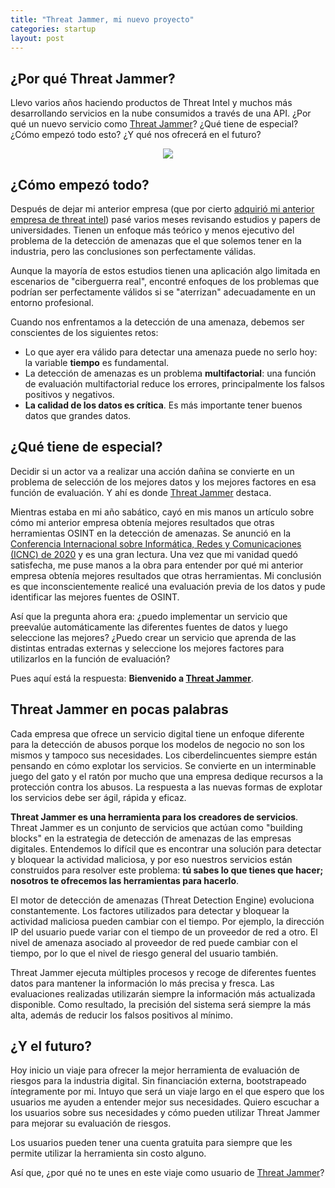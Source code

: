 ```yaml
---
title: "Threat Jammer, mi nuevo proyecto"
categories: startup
layout: post
---
```



## ¿Por qué Threat Jammer?
Llevo varios años haciendo productos de Threat Intel y muchos más desarrollando servicios en la nube consumidos a través de una API. ¿Por qué un nuevo servicio como [Threat Jammer](https://threatjammer.com)? ¿Qué tiene de especial? ¿Cómo empezó todo esto? ¿Y qué nos ofrecerá en el futuro?

<p align="center">
  <img src="https://threatjammer.com/threatjammer-risk-score.png">
</p>

## ¿Cómo empezó todo?
Después de dejar mi anterior empresa (que por cierto [adquirió mi anterior empresa de threat intel](https://www.geekwire.com/2020/auth0-makes-first-ever-acquisition-launch-new-tools-protect-automated-cyberattacks/)) pasé varios meses revisando estudios y papers de universidades. Tienen un enfoque más teórico y menos ejecutivo del problema de la detección de amenazas que el que solemos tener en la industria, pero las conclusiones son perfectamente válidas.

Aunque la mayoría de estos estudios tienen una aplicación algo limitada en escenarios de "ciberguerra real", encontré enfoques de los problemas que podrían ser perfectamente válidos si se "aterrizan" adecuadamente en un entorno profesional.

Cuando nos enfrentamos a la detección de una amenaza, debemos ser conscientes de los siguientes retos:

- Lo que ayer era válido para detectar una amenaza puede no serlo hoy: la variable **tiempo** es fundamental.
- La detección de amenazas es un problema **multifactorial**: una función de evaluación multifactorial reduce los errores, principalmente los falsos positivos y negativos.
- **La calidad de los datos es crítica**. Es más importante tener buenos datos que grandes datos.

## ¿Qué tiene de especial?
Decidir si un actor va a realizar una acción dañina se convierte en un problema de selección de los mejores datos y los mejores factores en esa función de evaluación. Y ahí es donde [Threat Jammer](https://threatjammer.com) destaca.

Mientras estaba en mi año sabático, cayó en mis manos un artículo sobre cómo mi anterior empresa obtenía mejores resultados que otras herramientas OSINT en la detección de amenazas. Se anunció en la [Conferencia Internacional sobre Informática, Redes y Comunicaciones (ICNC) de 2020](https://www.researchgate.net/publication/340306013_IP_Reputation_Analysis_of_Public_Databases_and_Machine_Learning_Techniques) y es una gran lectura. Una vez que mi vanidad quedó satisfecha, me puse manos a la obra para entender por qué mi anterior empresa obtenía mejores resultados que otras herramientas. Mi conclusión es que inconscientemente realicé una evaluación previa de los datos y pude identificar las mejores fuentes de OSINT.

Así que la pregunta ahora era: ¿puedo implementar un servicio que preevalúe automáticamente las diferentes fuentes de datos y luego seleccione las mejores? ¿Puedo crear un servicio que aprenda de las distintas entradas externas y seleccione los mejores factores para utilizarlos en la función de evaluación?

Pues aquí está la respuesta: **Bienvenido a [Threat Jammer](https://threatjammer.com)**.

## Threat Jammer en pocas palabras
Cada empresa que ofrece un servicio digital tiene un enfoque diferente para la detección de abusos porque los modelos de negocio no son los mismos y tampoco sus necesidades. Los ciberdelincuentes siempre están pensando en cómo explotar los servicios. Se convierte en un interminable juego del gato y el ratón por mucho que una empresa dedique recursos a la protección contra los abusos. La respuesta a las nuevas formas de explotar los servicios debe ser ágil, rápida y eficaz.

**Threat Jammer es una herramienta para los creadores de servicios**. Threat Jammer es un conjunto de servicios que actúan como "building blocks" en la estrategia de detección de amenazas de las empresas digitales. Entendemos lo difícil que es encontrar una solución para detectar y bloquear la actividad maliciosa, y por eso nuestros servicios están construidos para resolver este problema: **tú sabes lo que tienes que hacer; nosotros te ofrecemos las herramientas para hacerlo**.

El motor de detección de amenazas (Threat Detection Engine) evoluciona constantemente. Los factores utilizados para detectar y bloquear la actividad maliciosa pueden cambiar con el tiempo. Por ejemplo, la dirección IP del usuario puede variar con el tiempo de un proveedor de red a otro. El nivel de amenaza asociado al proveedor de red puede cambiar con el tiempo, por lo que el nivel de riesgo general del usuario también.

Threat Jammer ejecuta múltiples procesos y recoge de diferentes fuentes datos para mantener la información lo más precisa y fresca. Las evaluaciones realizadas utilizarán siempre la información más actualizada disponible. Como resultado, la precisión del sistema será siempre la más alta, además de reducir los falsos positivos al mínimo.

## ¿Y el futuro?
Hoy inicio un viaje para ofrecer la mejor herramienta de evaluación de riesgos para la industria digital. Sin financiación externa, bootstrapeado íntegramente por mi. Intuyo que será un viaje largo en el que espero que los usuarios me ayuden a entender mejor sus necesidades. Quiero escuchar a los usuarios sobre sus necesidades y cómo pueden utilizar Threat Jammer para mejorar su evaluación de riesgos. 

Los usuarios pueden tener una cuenta gratuita para siempre que les permite utilizar la herramienta sin costo alguno. 

Así que, ¿por qué no te unes en este viaje como usuario de [Threat Jammer](https://threatjammer.com)?
